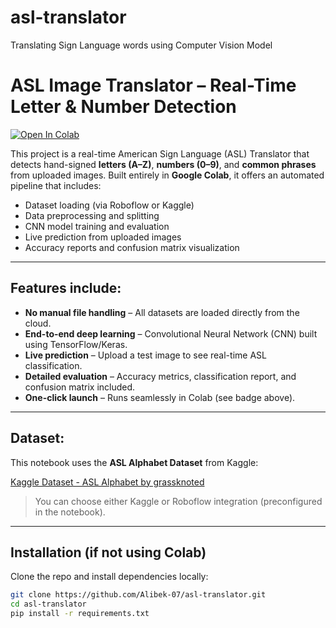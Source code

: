 # asl-translator
Translating Sign Language words using Computer Vision Model
# ASL Image Translator – Real-Time Letter & Number Detection

[![Open In Colab](https://colab.research.google.com/assets/colab-badge.svg)](https://colab.research.google.com/github/YOUR_USERNAME/YOUR_REPO_NAME/blob/main/ASL_Translator.ipynb)

This project is a real-time American Sign Language (ASL) Translator that detects hand-signed **letters (A–Z)**, **numbers (0–9)**, and **common phrases** from uploaded images. Built entirely in **Google Colab**, it offers an automated pipeline that includes:

- Dataset loading (via Roboflow or Kaggle)
- Data preprocessing and splitting
- CNN model training and evaluation
- Live prediction from uploaded images
- Accuracy reports and confusion matrix visualization

---

## Features include:

-  **No manual file handling** – All datasets are loaded directly from the cloud.
-  **End-to-end deep learning** – Convolutional Neural Network (CNN) built using TensorFlow/Keras.
-  **Live prediction** – Upload a test image to see real-time ASL classification.
-  **Detailed evaluation** – Accuracy metrics, classification report, and confusion matrix included.
-  **One-click launch** – Runs seamlessly in Colab (see badge above).

---

## Dataset:

This notebook uses the **ASL Alphabet Dataset** from Kaggle:

[Kaggle Dataset - ASL Alphabet by grassknoted](https://www.kaggle.com/datasets/grassknoted/asl-alphabet)

> You can choose either Kaggle or Roboflow integration (preconfigured in the notebook).

---

## Installation (if not using Colab)

Clone the repo and install dependencies locally:
```bash
git clone https://github.com/Alibek-07/asl-translator.git
cd asl-translator
pip install -r requirements.txt

